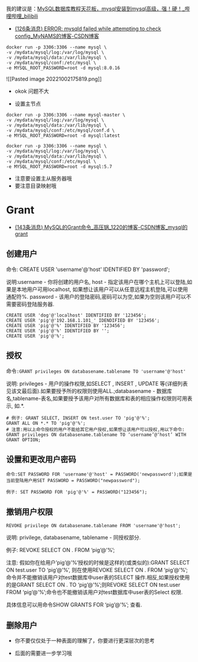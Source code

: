 我的建议是：[MySQL数据库教程天花板，mysql安装到mysql高级，强！硬！_哔哩哔哩_bilibili](https://www.bilibili.com/video/BV1iq4y1u7vj/?spm_id_from=333.337.search-card.all.click&vd_source=25509bb582bc4a25d86d871d5cdffca3)

- [(126条消息) ERROR: mysqld failed while attempting to check config_MyNAMS的博客-CSDN博客](https://blog.csdn.net/MyNAMS/article/details/121173241?ops_request_misc=%257B%2522request%255Fid%2522%253A%2522166470456216782412563910%2522%252C%2522scm%2522%253A%252220140713.130102334.pc%255Fall.%2522%257D&request_id=166470456216782412563910&biz_id=0&utm_medium=distribute.pc_search_result.none-task-blog-2~all~first_rank_ecpm_v1~rank_v31_ecpm-1-121173241-null-null.142^v51^control,201^v3^add_ask&utm_term=%5BERROR%5D%20%5BEntrypoint%5D%3A%20mysqld%20failed%20while%20attempting%20to%20check%20config%20%20%20%20%20%20%20%20%20command%20was%3A%20mysqld%20--verbose%20--help%20--log-bin-index%3D%2Ftmp%2Ftmp.d9UObw7ZuQ%20%20%20%20%20%20%20%20%20mysqld%3A%20Cant%20read%20dir%20of%20%2Fetc%2Fmysql%2Fconf&spm=1018.2226.3001.4187)

```shell
docker run -p 3306:3306 --name mysql \
-v /mydata/mysql/log:/var/log/mysql \
-v /mydata/mysql/data:/var/lib/mysql \
-v /mydata/mysql/conf:/etc/mysql \
-e MYSQL_ROOT_PASSWORD=root -d mysql:8.0.16

```

![[Pasted image 20221002175819.png]]
- okok 问题不大

- 设置主节点
```shell
docker run -p 3306:3306 --name mysql-master \
-v /mydata/mysql/log:/var/log/mysql \
-v /mydata/mysql/data:/var/lib/mysql \
-v /mydata/mysql/conf:/etc/mysql/conf.d \
-e MYSQL_ROOT_PASSWORD=root -d mysql:latest
```

```
docker run -p 3306:3306 --name mysql \
-v /mydata/mysql/log:/var/log/mysql \
-v /mydata/mysql/data:/var/lib/mysql \
-v /mydata/mysql/conf:/etc/mysql \
-e MYSQL_ROOT_PASSWORD=root -d mysql:5.7
```
- 注意要设置主从服务器哦
- 要注意目录映射哦

# Grant
- [(143条消息) MySQL的Grant命令_高压锅_1220的博客-CSDN博客_mysql的grant](https://blog.csdn.net/u014651560/article/details/100928600?ops_request_misc=%257B%2522request%255Fid%2522%253A%2522166666955216782417082692%2522%252C%2522scm%2522%253A%252220140713.130102334..%2522%257D&request_id=166666955216782417082692&biz_id=0&spm=1018.2226.3001.4187)

## 创建用户
命令: CREATE USER 'username'@'host' IDENTIFIED BY 'password';

说明:username - 你将创建的用户名, host - 指定该用户在哪个主机上可以登陆,如果是本地用户可用localhost, 如果想让该用户可以从任意远程主机登陆,可以使用通配符%. password - 该用户的登陆密码,密码可以为空,如果为空则该用户可以不需要密码登陆服务器.

```shell
CREATE USER 'dog'@'localhost' IDENTIFIED BY '123456'; 
CREATE USER 'pig'@'192.168.1.101_' IDENDIFIED BY '123456'; 
CREATE USER 'pig'@'%' IDENTIFIED BY '123456'; 
CREATE USER 'pig'@'%' IDENTIFIED BY ''; 
CREATE USER 'pig'@'%'; 
```

## 授权

命令`:GRANT privileges ON databasename.tablename TO 'username'@'host'`

说明: privileges - 用户的操作权限,如SELECT , INSERT , UPDATE 等(详细列表见该文最后面).如果要授予所的权限则使用ALL.;databasename - 数据库名,tablename-表名,如果要授予该用户对所有数据库和表的相应操作权限则可用表示, 如.*.

```shell
# 例子: GRANT SELECT, INSERT ON test.user TO 'pig'@'%'; 
GRANT ALL ON *.* TO 'pig'@'%'; 
# 注意:用以上命令授权的用户不能给其它用户授权,如果想让该用户可以授权,用以下命令:
GRANT privileges ON databasename.tablename TO ‘username’@‘host’ WITH GRANT OPTION;
```

## 设置和更改用户密码
```shell
命令:SET PASSWORD FOR 'username'@'host' = PASSWORD('newpassword');如果是当前登陆用户用SET PASSWORD = PASSWORD("newpassword");

例子: SET PASSWORD FOR 'pig'@'%' = PASSWORD("123456");
```

## 撤销用户权限
```shell
REVOKE privilege ON databasename.tablename FROM 'username'@'host';
```
说明: privilege, databasename, tablename - 同授权部分.

例子: REVOKE SELECT ON . FROM ‘pig’@’%’;

注意: 假如你在给用户’pig’@’%‘授权的时候是这样的(或类似的):GRANT SELECT ON test.user TO ‘pig’@’%’, 则在使用REVOKE SELECT ON . FROM ‘pig’@’%’;命令并不能撤销该用户对test数据库中user表的SELECT 操作.相反,如果授权使用的是GRANT SELECT ON . TO ‘pig’@’%’;则REVOKE SELECT ON test.user FROM ‘pig’@’%’;命令也不能撤销该用户对test数据库中user表的Select 权限.

具体信息可以用命令SHOW GRANTS FOR ‘pig’@’%’; 查看.

## 删除用户
- 你不要仅仅处于一种表面的理解了，你要进行更深层次的思考

- 后面的需要进一步学习哦
